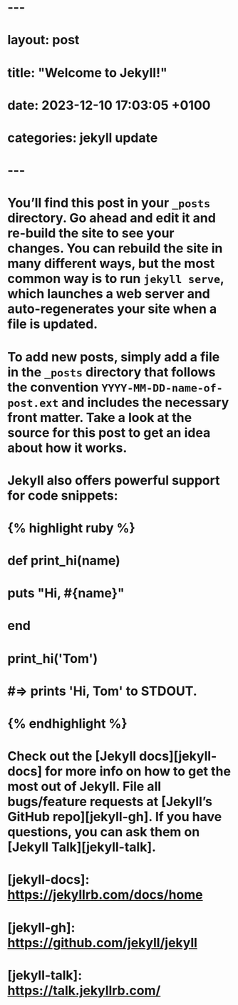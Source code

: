 # ---
# layout: post
# title:  "Welcome to Jekyll!"
# date:   2023-12-10 17:03:05 +0100
# categories: jekyll update
# ---
# You’ll find this post in your `_posts` directory. Go ahead and edit it and re-build the site to see your changes. You can rebuild the site in many different ways, but the most common way is to run `jekyll serve`, which launches a web server and auto-regenerates your site when a file is updated.

# To add new posts, simply add a file in the `_posts` directory that follows the convention `YYYY-MM-DD-name-of-post.ext` and includes the necessary front matter. Take a look at the source for this post to get an idea about how it works.

# Jekyll also offers powerful support for code snippets:

# {% highlight ruby %}
# def print_hi(name)
#  puts "Hi, #{name}"
# end
# print_hi('Tom')
# #=> prints 'Hi, Tom' to STDOUT.
# {% endhighlight %}

# Check out the [Jekyll docs][jekyll-docs] for more info on how to get the most out of Jekyll. File all bugs/feature requests at [Jekyll’s GitHub repo][jekyll-gh]. If you have questions, you can ask them on [Jekyll Talk][jekyll-talk].

# [jekyll-docs]: https://jekyllrb.com/docs/home
# [jekyll-gh]:   https://github.com/jekyll/jekyll
# [jekyll-talk]: https://talk.jekyllrb.com/
